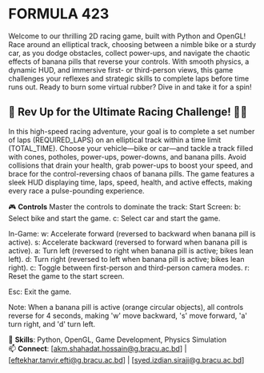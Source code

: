 # FORMULA 423

Welcome to our thrilling 2D racing game, built with Python and OpenGL! Race around an elliptical track, choosing between a nimble bike or a sturdy car, as you dodge obstacles, collect power-ups, and navigate the chaotic effects of banana pills that reverse your controls. With smooth physics, a dynamic HUD, and immersive first- or third-person views, this game challenges your reflexes and strategic skills to complete laps before time runs out. Ready to burn some virtual rubber? Dive in and take it for a spin!

## 🚗 Rev Up for the Ultimate Racing Challenge! 🚴‍♂️
In this high-speed racing adventure, your goal is to complete a set number of laps (REQUIRED_LAPS) on an elliptical track within a time limit (TOTAL_TIME). Choose your vehicle—bike or car—and tackle a track filled with cones, potholes, power-ups, power-downs, and banana pills. Avoid collisions that drain your health, grab power-ups to boost your speed, and brace for the control-reversing chaos of banana pills. The game features a sleek HUD displaying time, laps, speed, health, and active effects, making every race a pulse-pounding experience.

🎮 **Controls** 
Master the controls to dominate the track:
Start Screen:
b: Select bike and start the game.
c: Select car and start the game.

In-Game:
w: Accelerate forward (reversed to backward when banana pill is active).
s: Accelerate backward (reversed to forward when banana pill is active).
a: Turn left (reversed to right when banana pill is active; bikes lean left).
d: Turn right (reversed to left when banana pill is active; bikes lean right).
c: Toggle between first-person and third-person camera modes.
r: Reset the game to the start screen.

Esc: Exit the game.

Note: When a banana pill is active (orange circular objects), all controls reverse for 4 seconds, making 'w' move backward, 's' move forward, 'a' turn right, and 'd' turn left.

🔧 **Skills**: Python, OpenGL, Game Development, Physics Simulation  
📫 **Connect**: [akm.shahadat.hossain@g.bracu.ac.bd] | [eftekhar.tanvir.efti@g.bracu.ac.bd] | [syed.izdian.siraji@g.bracu.ac.bd]
